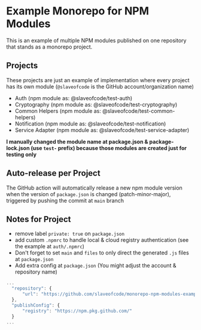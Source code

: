 # Example Monorepo for NPM Modules 
This is an example of multiple NPM modules published on one repository that stands as a monorepo project.

## Projects
These projects are just an example of implementation where every project has its own module (`@slaveofcode` is the GitHub account/organization name)

- Auth (npm module as: @slaveofcode/test-auth)
- Cryptography (npm module as: @slaveofcode/test-cryptography)
- Common Helpers (npm module as: @slaveofcode/test-common-helpers)
- Notification (npm module as: @slaveofcode/test-notification)
- Service Adapter (npm module as: @slaveofcode/test-service-adapter)

**I manually changed the module name at package.json & package-lock.json (use `test-` prefix) because those modules are created just for testing only**

## Auto-release per Project
The GitHub action will automatically release a new npm module version when the version of `package.json` is changed (patch-minor-major), triggered by pushing the commit at `main` branch

## Notes for Project
- remove label `private: true` on `package.json`
- add custom `.npmrc` to handle local & cloud registry authentication (see the example at `auth/.npmrc`)
- Don't forget to set `main` and `files` to only direct the generated `.js` files at `package.json`
- Add extra config at `package.json` (You might adjust the account & repository name)

```js
...
  "repository": {
      "url": "https://github.com/slaveofcode/monorepo-npm-modules-example"
  },
  "publishConfig": {
      "registry": "https://npm.pkg.github.com/"
  }
...
```